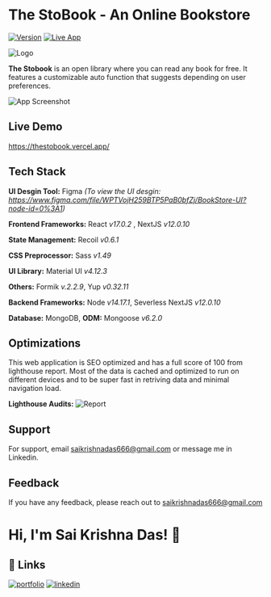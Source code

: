 # The StoBook - An Online Bookstore

[![Version](https://img.shields.io/badge/version-1.0.0-green)](https://github.com/saikrishnadas/thestobook)
[![Live App](https://img.shields.io/badge/demo-online-green)](https://thestobook.vercel.app/)

![Logo](https://thestobookimages.s3.ap-south-1.amazonaws.com/Group+7+1.svg)

**The Stobook** is an open library
where you can read any book for free.
It features a customizable auto function that suggests depending on
user preferences.

![App Screenshot](https://thestobookimages.s3.ap-south-1.amazonaws.com/frame.png)

## Live Demo

https://thestobook.vercel.app/

## Tech Stack

**UI Desgin Tool:** Figma _(To view the UI desgin: https://www.figma.com/file/WPTVojH259BTP5PaB0bfZj/BookStore-UI?node-id=0%3A1)_

**Frontend Frameworks:** React _v17.0.2_ , NextJS _v12.0.10_

**State Management:** Recoil _v0.6.1_

**CSS Preprocessor:** Sass _v1.49_

**UI Library:** Material UI _v4.12.3_

**Others:** Formik _v.2.2.9_, Yup _v0.32.11_

**Backend Frameworks:** Node _v14.17.1_, Severless NextJS _v12.0.10_

**Database:** MongoDB, **ODM:** Mongoose _v6.2.0_

## Optimizations

This web application is SEO optimized and has a full score of 100 from lighthouse report.
Most of the data is cached and optimized to run on different devices and to be super fast in retriving data and minimal navigation load.

**Lighthouse Audits:**
![Report](https://thestobookimages.s3.ap-south-1.amazonaws.com/Screenshot+2022-02-28+at+1.14.20+PM.png)

## Support

For support, email saikrishnadas666@gmail.com or message me in Linkedin.

## Feedback

If you have any feedback, please reach out to saikrishnadas666@gmail.com

# Hi, I'm Sai Krishna Das! 👋

## 🔗 Links

[![portfolio](https://img.shields.io/badge/my_portfolio-000?style=for-the-badge&logo=ko-fi&logoColor=white)](https://saikrishnadas.com/)
[![linkedin](https://img.shields.io/badge/linkedin-0A66C2?style=for-the-badge&logo=linkedin&logoColor=white)](https://www.linkedin.com/in/sai-krishna-das/)
